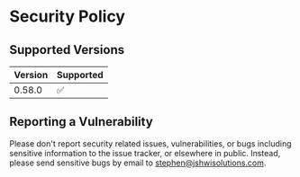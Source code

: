 # Security Policy

## Supported Versions

| Version | Supported          |
|---------|--------------------|
| 0.58.0  | :white_check_mark: |

## Reporting a Vulnerability

Please don't report security related issues, vulnerabilities, or bugs
including sensitive information to the issue tracker, or elsewhere in
public. Instead, please send sensitive bugs by email to
<stephen@jshwisolutions.com>.
